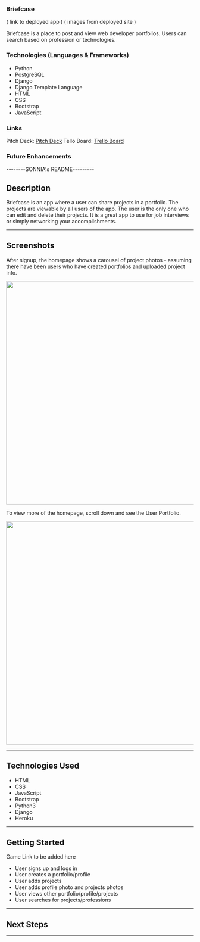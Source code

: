 ### Briefcase
( link to deployed app )
( images from deployed site )
<img src="" alt="">

Briefcase is a place to post and view web developer portfolios. Users can search based on profession or technologies.

### Technologies (Languages & Frameworks)
* Python
* PostgreSQL
* Django
* Django Template Language
* HTML
* CSS
* Bootstrap
* JavaScript

### Links
Pitch Deck: [Pitch Deck](https://docs.google.com/presentation/d/1jolAxNPYoJfQYPciF4GNPTOVhBDfapgCSL6-MbOB6bo/edit?usp=sharing)
Tello Board: [Trello Board](https://trello.com/b/jD2WqWJw/project3-mybriefcase)


### Future Enhancements

--------SONNIA's README---------

## Description

Briefcase is an app where a user can share projects in a portfolio. The projects are viewable by all users of the app. The user is the only one who can edit and delete their projects. It is a great app to use for job interviews or simply networking your accomplishments.

---

## Screenshots

After signup, the homepage shows a carousel of project photos - assuming there have been users who have created portfolios and uploaded project info.

<img src="https://github.com/brownbugz/mybriefcase/blob/sonnia_readme/images/Screen%20Shot%202019-09-18%20at%204.58.20%20PM.png" width="600">

To view more of the homepage, scroll down and see the User Portfolio.

<img src="https://github.com/brownbugz/mybriefcase/blob/sonnia_readme/images/Screen%20Shot%202019-09-18%20at%204.58.50%20PM.png" width="600">

---

## Technologies Used

* HTML
* CSS
* JavaScript
* Bootstrap
* Python3
* Django
* Heroku

---

## Getting Started

Game Link to be added here

* User signs up and logs in
* User creates a portfolio/profile
* User adds projects
* User adds profile photo and projects photos
* User views other portfolio/profile/projects
* User searches for projects/professions

---

## Next Steps

---





